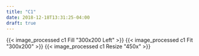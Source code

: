 ```yaml
---
title: "C1"
date: 2018-12-18T13:31:25-04:00
draft: true
---
```


{{< image_processed c1 Fill "300x200 Left" >}}
{{< image_processed c1 Fit "300x200" >}}
{{< image_processed c1 Resize "450x" >}}
